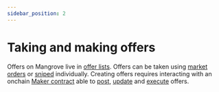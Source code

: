 ```yaml
---
sidebar_position: 2
---
```

# Taking and making offers

Offers on Mangrove live in [offer lists](offer-list.md). Offers can be taken using [market orders](./taker-order/#market-order) or [sniped](./taker-order/#offer-sniping) individually. Creating offers requires interacting with an onchain [Maker contract](reactive-offer/maker-contract.md#offer-logic) able to [post](reactive-offer/#posting-a-new-offer), [update](reactive-offer/#updating-an-existing-offer) and [execute](reactive-offer/maker-contract.md) offers.
